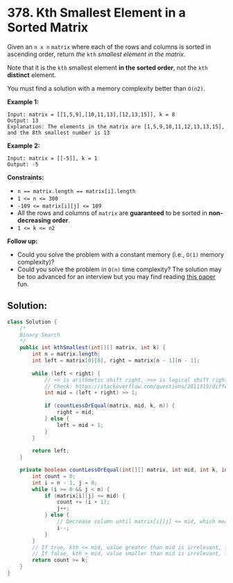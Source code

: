 # 378. Kth Smallest Element in a Sorted Matrix

Given an `n x n` `matrix` where each of the rows and columns is sorted in ascending order, return *the* `kth` *smallest element in the matrix*.

Note that it is the `kth` smallest element **in the sorted order**, not the `kth` **distinct** element.

You must find a solution with a memory complexity better than `O(n2)`.

 

**Example 1:**

```
Input: matrix = [[1,5,9],[10,11,13],[12,13,15]], k = 8
Output: 13
Explanation: The elements in the matrix are [1,5,9,10,11,12,13,13,15], and the 8th smallest number is 13
```

**Example 2:**

```
Input: matrix = [[-5]], k = 1
Output: -5
```

 

**Constraints:**

- `n == matrix.length == matrix[i].length`
- `1 <= n <= 300`
- `-109 <= matrix[i][j] <= 109`
- All the rows and columns of `matrix` are **guaranteed** to be sorted in **non-decreasing order**.
- `1 <= k <= n2`

 

**Follow up:**

- Could you solve the problem with a constant memory (i.e., `O(1)` memory complexity)?
- Could you solve the problem in `O(n)` time complexity? The solution may be too advanced for an interview but you may find reading [this paper](http://www.cse.yorku.ca/~andy/pubs/X+Y.pdf) fun.



## Solution:

```java
class Solution {
    /*
    Binary Search
    */
    public int kthSmallest(int[][] matrix, int k) {
        int n = matrix.length;
        int left = matrix[0][0], right = matrix[n - 1][n - 1];
        
        while (left < right) {
            // >> is arithmetic shift right, >>> is logical shift right.
            // Check: https://stackoverflow.com/questions/2811319/difference-between-and
            int mid = (left + right) >> 1;
            
            if (countLessOrEqual(matrix, mid, k, n)) {
                right = mid;
            } else {
                left = mid + 1;
            }
        }
        
        return left;
    }

    private boolean countLessOrEqual(int[][] matrix, int mid, int k, int n) {
        int count = 0;
        int i = n - 1, j = 0;
        while (i >= 0 && j < n) {
            if (matrix[i][j] <= mid) {
                count += (i + 1);
                j++;
            } else {
                // Decrease column until matrix[i][j] <= mid, which means mid would be in column i
                i--;
            }
        }
        // If true, kth <= mid, value greater than mid is irrelevant, let right = mid (narrow right boundary)
        // If false, kth > mid, value smaller than mid is irrelevant, let left = mid + 1 (narrow left boundary)
        return count >= k;
    }
}
```


